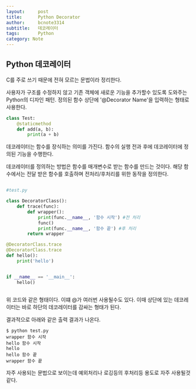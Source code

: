 ```yaml
---
layout:     post
title:      Python Decorator
author:     bcnote3314
subtitle:  	데코레이터
tags: 		Python 
category: Note
---
```


## Python 데코레이터

C를 주로 쓰기 때문에 전혀 모르는 문법이라 정리한다.

사용자가 구조를 수정하지 않고 기존 객체에 새로운 기능을 추가할수 있도록 도와주는 Python의 디자인 패턴.
정의된 함수 상단에 '@Decorator Name'을 입력하는 형태로 사용한다.

```python
class Test:
	@staticmethod
	def add(a, b):
		print(a + b)
```

데코레이터는 함수를 장식하는 의미를 가진다.
함수의 실행 전과 후에 데코레이터에 정의된 기능을 수행한다.

데코레이터를 정의하는 방법은 함수를 매개변수로 받는 함수를 만드는 것이다.
해당 함수에서는 전달 받은 함수를 호출하며 전처리/후처리를 위한 동작을 정의한다.

```python

#test.py

class DecoratorClass():
    def trace(func):
        def wrapper():
            print(func.__name__, '함수 시작') #전 처리
            func()
            print(func.__name__, '함수 끝') #후 처리
        return wrapper

@DecoratorClass.trace
@DecoratorClass.trace
def hello():
    print('hello')


if __name__ == '__main__':
    hello()
	
```

위 코드와 같은 형태이다.
이떄 @가 여러번 사용될수도 있다.
이때 상단에 있는 데코레이터는 바로 하단의 데코레이터를 감싸는 형태가 된다.

결과적으로 아래와 같은 출력 결과가 나온다.

```
$ python test.py
wrapper 함수 시작
hello 함수 시작
hello
hello 함수 끝
wrapper 함수 끝
```

자주 사용되는 문법으로 보이는데 예외처리나 로깅등의 후처리등 용도로 자주 사용될것 같다.

